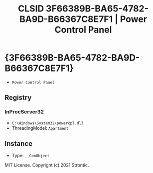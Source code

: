 ﻿---
title: "CLSID 3F66389B-BA65-4782-BA9D-B66367C8E7F1 | Power Control Panel"
excerpt: What is COM-Object CLSID 3F66389B-BA65-4782-BA9D-B66367C8E7F1?
---

# {3F66389B-BA65-4782-BA9D-B66367C8E7F1}

* `Power Control Panel`

## Registry


### InProcServer32

* `C:\Windows\System32\powercpl.dll`
* ThreadingModel: `Apartment`

## Instance

* Type: `__ComObject`

MIT License. Copyright (c) 2021 Strontic.


